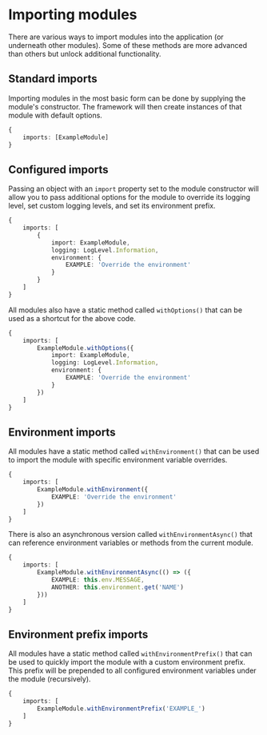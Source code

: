 # Importing modules

There are various ways to import modules into the application (or underneath other modules). Some of these methods are
more advanced than others but unlock additional functionality.

## Standard imports

Importing modules in the most basic form can be done by supplying the module's constructor. The framework will then
create instances of that module with default options.

```ts
{
	imports: [ExampleModule]
}
```

## Configured imports

Passing an object with an `import` property set to the module constructor will allow you to pass additional options for
the module to override its logging level, set custom logging levels, and set its environment prefix.

```ts
{
	imports: [
		{
			import: ExampleModule,
			logging: LogLevel.Information,
			environment: {
				EXAMPLE: 'Override the environment'
			}
		}
	]
}
```

All modules also have a static method called `withOptions()` that can be used as a shortcut for the above code.

```ts
{
	imports: [
		ExampleModule.withOptions({
			import: ExampleModule,
			logging: LogLevel.Information,
			environment: {
				EXAMPLE: 'Override the environment'
			}
		})
	]
}
```

## Environment imports

All modules have a static method called `withEnvironment()` that can be used to import the module with specific
environment variable overrides.

```ts
{
	imports: [
		ExampleModule.withEnvironment({
			EXAMPLE: 'Override the environment'
		})
	]
}
```

There is also an asynchronous version called `withEnvironmentAsync()` that can reference environment variables or
methods from the current module.

```ts
{
	imports: [
		ExampleModule.withEnvironmentAsync(() => ({
			EXAMPLE: this.env.MESSAGE,
			ANOTHER: this.environment.get('NAME')
		}))
	]
}
```

## Environment prefix imports

All modules have a static method called `withEnvironmentPrefix()` that can be used to quickly import the module with
a custom environment prefix. This prefix will be prepended to all configured environment variables under the module
(recursively).

```ts
{
	imports: [
		ExampleModule.withEnvironmentPrefix('EXAMPLE_')
	]
}
```
